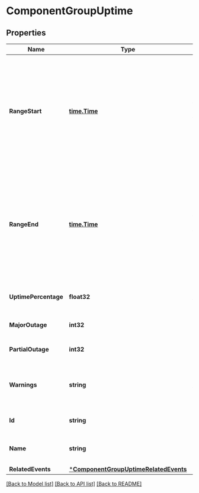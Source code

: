# ComponentGroupUptime

## Properties
Name | Type | Description | Notes
------------ | ------------- | ------------- | -------------
**RangeStart** | [**time.Time**](time.Time.md) | Start date used for uptime calculation (see the warnings field in the response if this value does not match the start parameter you provided). | [optional] 
**RangeEnd** | [**time.Time**](time.Time.md) | End date used for uptime calculation (see the warnings field in the response if this value does not match the end parameter you provided). | [optional] 
**UptimePercentage** | **float32** | Uptime percentage for a component | [optional] 
**MajorOutage** | **int32** | Seconds of major outage | [optional] 
**PartialOutage** | **int32** | Seconds of partial outage | [optional] 
**Warnings** | **string** | Warning messages related to the uptime query that may occur | [optional] 
**Id** | **string** | Component group identifier | [optional] 
**Name** | **string** | Component group display name | [optional] 
**RelatedEvents** | [***ComponentGroupUptimeRelatedEvents**](ComponentGroupUptime_related_events.md) |  | [optional] 

[[Back to Model list]](../README.md#documentation-for-models) [[Back to API list]](../README.md#documentation-for-api-endpoints) [[Back to README]](../README.md)


